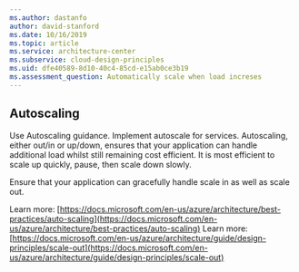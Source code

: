 ```yaml
---
ms.author: dastanfo
author: david-stanford
ms.date: 10/16/2019
ms.topic: article
ms.service: architecture-center
ms.subservice: cloud-design-principles
ms.uid: dfe40589-8d10-40c4-85cd-e15ab0ce3b19
ms.assessment_question: Automatically scale when load increses
---
```

## Autoscaling

Use Autoscaling guidance. Implement autoscale for services. Autoscaling, either out/in or up/down, ensures that your application can handle additional load whilst still remaining cost efficient. It is most efficient to scale up quickly, pause, then scale down slowly.

Ensure that your application can gracefully handle scale in as well as scale out.

Learn more: [https://docs.microsoft.com/en-us/azure/architecture/best-practices/auto-scaling](https://docs.microsoft.com/en-us/azure/architecture/best-practices/auto-scaling)
Learn more: [https://docs.microsoft.com/en-us/azure/architecture/guide/design-principles/scale-out](https://docs.microsoft.com/en-us/azure/architecture/guide/design-principles/scale-out)